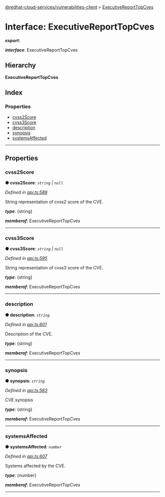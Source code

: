 [@redhat-cloud-services/vulnerabilities-client](../README.md) > [ExecutiveReportTopCves](../interfaces/executivereporttopcves.md)

# Interface: ExecutiveReportTopCves

*__export__*: 

*__interface__*: ExecutiveReportTopCves

## Hierarchy

**ExecutiveReportTopCves**

## Index

### Properties

* [cvss2Score](executivereporttopcves.md#cvss2score)
* [cvss3Score](executivereporttopcves.md#cvss3score)
* [description](executivereporttopcves.md#description)
* [synopsis](executivereporttopcves.md#synopsis)
* [systemsAffected](executivereporttopcves.md#systemsaffected)

---

## Properties

<a id="cvss2score"></a>

###  cvss2Score

**● cvss2Score**: *`string` \| `null`*

*Defined in [api.ts:589](https://github.com/RedHatInsights/javascript-clients/blob/master/packages/vulnerabilities/api.ts#L589)*

String representation of cvss2 score of the CVE.

*__type__*: {string}

*__memberof__*: ExecutiveReportTopCves

___
<a id="cvss3score"></a>

###  cvss3Score

**● cvss3Score**: *`string` \| `null`*

*Defined in [api.ts:595](https://github.com/RedHatInsights/javascript-clients/blob/master/packages/vulnerabilities/api.ts#L595)*

String representation of cvss3 score of the CVE.

*__type__*: {string}

*__memberof__*: ExecutiveReportTopCves

___
<a id="description"></a>

###  description

**● description**: *`string`*

*Defined in [api.ts:601](https://github.com/RedHatInsights/javascript-clients/blob/master/packages/vulnerabilities/api.ts#L601)*

Description of the CVE.

*__type__*: {string}

*__memberof__*: ExecutiveReportTopCves

___
<a id="synopsis"></a>

###  synopsis

**● synopsis**: *`string`*

*Defined in [api.ts:583](https://github.com/RedHatInsights/javascript-clients/blob/master/packages/vulnerabilities/api.ts#L583)*

CVE synopsis

*__type__*: {string}

*__memberof__*: ExecutiveReportTopCves

___
<a id="systemsaffected"></a>

###  systemsAffected

**● systemsAffected**: *`number`*

*Defined in [api.ts:607](https://github.com/RedHatInsights/javascript-clients/blob/master/packages/vulnerabilities/api.ts#L607)*

Systems affected by the CVE.

*__type__*: {number}

*__memberof__*: ExecutiveReportTopCves

___

